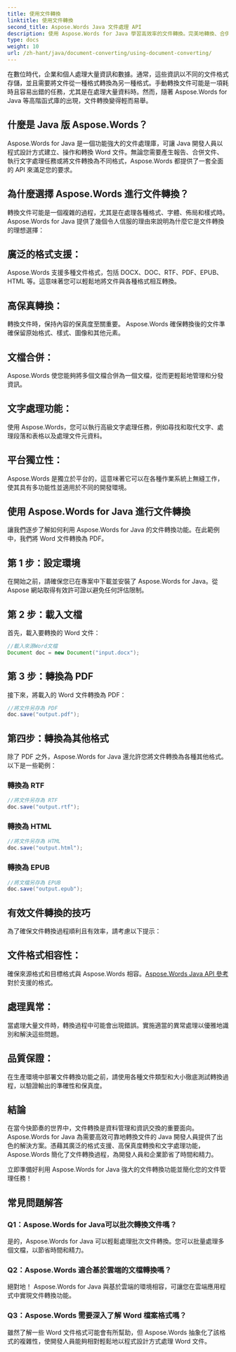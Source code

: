 ```yaml
---
title: 使用文件轉換
linktitle: 使用文件轉換
second_title: Aspose.Words Java 文件處理 API
description: 使用 Aspose.Words for Java 學習高效率的文件轉換。完美地轉換、合併和處理文件。在一個強大的庫中簡化您的工作流程。
type: docs
weight: 10
url: /zh-hant/java/document-converting/using-document-converting/
---
```


在數位時代，企業和個人處理大量資訊和數據。通常，這些資訊以不同的文件格式存儲，並且需要將文件從一種格式轉換為另一種格式。手動轉換文件可能是一項耗時且容易出錯的任務，尤其是在處理大量資料時。然而，隨著 Aspose.Words for Java 等高階函式庫的出現，文件轉換變得輕而易舉。

## 什麼是 Java 版 Aspose.Words？

Aspose.Words for Java 是一個功能強大的文件處理庫，可讓 Java 開發人員以程式設計方式建立、操作和轉換 Word 文件。無論您需要產生報告、合併文件、執行文字處理任務或將文件轉換為不同格式，Aspose.Words 都提供了一套全面的 API 來滿足您的要求。

## 為什麼選擇 Aspose.Words 進行文件轉換？

轉換文件可能是一個複雜的過程，尤其是在處理各種格式、字體、佈局和樣式時。 Aspose.Words for Java 提供了幾個令人信服的理由來說明為什麼它是文件轉換的理想選擇：

## 廣泛的格式支援： 
Aspose.Words 支援多種文件格式，包括 DOCX、DOC、RTF、PDF、EPUB、HTML 等。這意味著您可以輕鬆地將文件與各種格式相互轉換。

## 高保真轉換： 
轉換文件時，保持內容的保真度至關重要。 Aspose.Words 確保轉換後的文件準確保留原始格式、樣式、圖像和其他元素。

## 文檔合併： 
Aspose.Words 使您能夠將多個文檔合併為一個文檔，從而更輕鬆地管理和分發資訊。

## 文字處理功能： 
使用 Aspose.Words，您可以執行高級文字處理任務，例如尋找和取代文字、處理段落和表格以及處理文件元資料。

## 平台獨立性： 
Aspose.Words 是獨立於平台的，這意味著它可以在各種作業系統上無縫工作，使其具有多功能性並適用於不同的開發環境。

## 使用 Aspose.Words for Java 進行文件轉換

讓我們逐步了解如何利用 Aspose.Words for Java 的文件轉換功能。在此範例中，我們將 Word 文件轉換為 PDF。

## 第 1 步：設定環境

在開始之前，請確保您已在專案中下載並安裝了 Aspose.Words for Java。從 Aspose 網站取得有效許可證以避免任何評估限制。

## 第 2 步：載入文檔

首先，載入要轉換的 Word 文件：

```java
//載入來源Word文檔
Document doc = new Document("input.docx");
```

## 第 3 步：轉換為 PDF

接下來，將載入的 Word 文件轉換為 PDF：

```java
//將文件另存為 PDF
doc.save("output.pdf");
```

## 第四步：轉換為其他格式

除了 PDF 之外，Aspose.Words for Java 還允許您將文件轉換為各種其他格式。以下是一些範例：

### 轉換為 RTF

```java
//將文件另存為 RTF
doc.save("output.rtf");
```

### 轉換為 HTML

```java
//將文件另存為 HTML
doc.save("output.html");
```

### 轉換為 EPUB

```java
//將文檔另存為 EPUB
doc.save("output.epub");
```

## 有效文件轉換的技巧

為了確保文件轉換過程順利且有效率，請考慮以下提示：

## 文件格式相容性： 
確保來源格式和目標格式與 Aspose.Words 相容。[Aspose.Words Java API 參考](https://reference.aspose.com/words/java/)對於支援的格式。

## 處理異常： 
當處理大量文件時，轉換過程中可能會出現錯誤。實施適當的異常處理以優雅地識別和解決這些問題。

## 品質保證： 
在生產環境中部署文件轉換功能之前，請使用各種文件類型和大小徹底測試轉換過程，以驗證輸出的準確性和保真度。

## 結論

在當今快節奏的世界中，文件轉換是資料管理和資訊交換的重要面向。 Aspose.Words for Java 為需要高效可靠地轉換文件的 Java 開發人員提供了出色的解決方案。憑藉其廣泛的格式支援、高保真度轉換和文字處理功能，Aspose.Words 簡化了文件轉換過程，為開發人員和企業節省了時間和精力。

立即準備好利用 Aspose.Words for Java 強大的文件轉換功能並簡化您的文件管理任務！

## 常見問題解答

### Q1：Aspose.Words for Java可以批次轉換文件嗎？

是的，Aspose.Words for Java 可以輕鬆處理批次文件轉換。您可以批量處理多個文檔，以節省時間和精力。

### Q2：Aspose.Words 適合基於雲端的文檔轉換嗎？

絕對地！ Aspose.Words for Java 與基於雲端的環境相容，可讓您在雲端應用程式中實現文件轉換功能。

### Q3：Aspose.Words 需要深入了解 Word 檔案格式嗎？

雖然了解一些 Word 文件格式可能會有所幫助，但 Aspose.Words 抽象化了該格式的複雜性，使開發人員能夠相對輕鬆地以程式設計方式處理 Word 文件。
